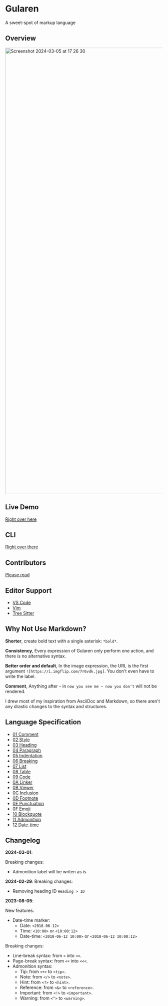 # Gularen
A sweet-spot of markup language

## Overview
<img width="1426" alt="Screenshot 2024-03-05 at 17 26 30" src="https://github.com/noorwachid/gularen/assets/42460975/d90f21f9-12e0-4d91-ab1e-23e29d9911c8">

## Live Demo
[Right over here](https://noorwach.id/gularen/editor/)

## CLI
[Right over there](cli/readme.md)

## Contributors
[Please read](contributor.md)

## Editor Support
- [VS Code](https://marketplace.visualstudio.com/items?itemName=nwachid.gularen)
- [Vim](https://github.com/noorwachid/vim-gularen)
- [Tree Sitter](https://github.com/noorwachid/tree-sitter-gularen)

## Why Not Use Markdown?
**Shorter**, create bold text with a single asterisk: `*bold*`.

**Consistency**, Every expression of Gularen only perform one action, and there is no alternative syntax.

**Better order and default**, In the image expression, the URL is the first argument `![https://i.imgflip.com/7r6vdk.jpg]`. You don't even have to write the label.

**Comment**, Anything after `~` in `now you see me ~ now you don't` will not be rendered.

I drew most of my inspiration from AsciiDoc and Markdown, so there aren't any drastic changes to the syntax and structures.

## Language Specification
- [01 Comment](spec/01-comment.gr)
- [02 Style](spec/02-style.gr)
- [03 Heading](spec/03-heading.gr)
- [04 Paragraph](spec/04-paragraph.gr)
- [05 Indentation](spec/05-indentation.gr)
- [06 Breaking](spec/06-breaking.gr)
- [07 List](spec/07-list.gr)
- [08 Table](spec/08-table.gr)
- [09 Code](spec/09-code.gr)
- [0A Linker](spec/0A-linker.gr)
- [0B Viewer](spec/0B-viewer.gr)
- [0C Inclusion](spec/0C-inclusion.gr)
- [0D Footnote](spec/0D-footnote.gr)
- [0E Punctuation](spec/0E-punctuation.gr)
- [0F Emoji](spec/0F-emoji.gr)
- [10 Blockquote](spec/10-blockquote.gr)
- [11 Admonition](spec/11-admonition.gr)
- [12 Date-time](spec/12-datetime.gr)

## Changelog
**2024-03-01**:

Breaking changes:
- Admonition label will be writen as is

**2024-02-29**:
Breaking changes:
- Removing heading ID `Heading > ID`

**2023-08-05**:

New features:
- Date-time marker:
    - Date: `<2018-06-12>`
    - Time: `<10:00>` or `<10:00:12>`
    - Date-time: `<2018-06-12 10:00>` or `<2018-06-12 10:00:12>`

Breaking changes:
- Line-break syntax: from `<` into `<<`.
- Page-break syntax: from `<<` into `<<<`.
- Admonition syntax:
    - Tip: from `<+>` to `<tip>`.
    - Note: from `</>` to `<note>`.
    - Hint: from `<?>` to `<hint>`.
    - Reference: from `<&>` to `<reference>`.
    - Important: from `<!>` to `<important>`.
    - Warning: from `<^>` to `<warning>`.


